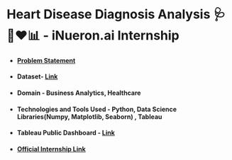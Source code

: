 # Heart Disease Diagnosis Analysis 🩺🩻❤️📊 - iNueron.ai Internship 



- #### [Problem Statement](https://drive.google.com/file/d/1hatpLDCd_wJqhHe93tkXJI8ePD697xti/view)

- #### Dataset- [Link](https://drive.google.com/drive/folders/165Pjmfb9W9PGy0rZjHEA22LW0Lt3Y-Q8)

- #### Domain - Business Analytics, Healthcare

- #### Technologies and Tools Used - **Python, Data Science Libraries(Numpy, Matplotlib, Seaborn) , Tableau**

- #### Tableau Public Dashboard - [Link](https://public.tableau.com/app/profile/aditya.narendra/viz/HeartDiseaseDiagnosticAnalysisProject/PopulationCountbyGender)

- #### [Official Internship Link](https://internship.ineuron.ai/project/board/Heart-Disease-Diagnostic-Analysis/62fa5d1566bce102bba14f34)





